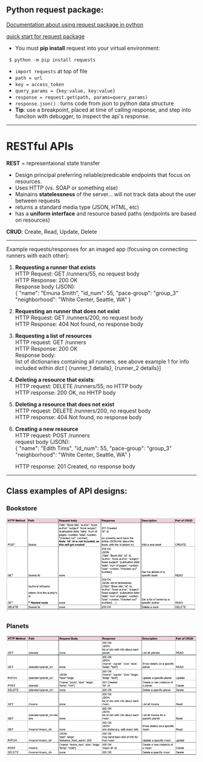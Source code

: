 ## Python request package:
[Documentation about using request package in python](https://docs.python-requests.org/en/master/)    

[quick start for request package](https://docs.python-requests.org/en/master/user/quickstart/)
- You must **pip install** request into your virtual environment:  
```
 $ python -m pip install requests
 ```  
- `import requests` at top of file
- `path = url`
- `key = access_token`
- `query_params = {key:value, key:value}`
- `response = request.get(path, params=query_params)`
- `response.json()` : turns code from json to python data structure
- **Tip**: use a breakpoint, placed at time of calling response, and step into funciton with debugger, to inspect the api's response.
  
---
# RESTful APIs

**REST** = representaional state transfer
- Design principal preferring reliable/predicable endpoints that focus on resources.  
- Uses HTTP (vs. SOAP or something else)
- Mainains **statelessness** of the server... will not track data about the user between requests
- returns a standard media type (JSON, HTML, etc)
- has a **uniform interface** and resource based paths (endpoints are based on resources)
  

**CRUD**: Create, Read, Update, Delete

---
Example requests/responses for an imaged app (focusing on connecting runners with each other):

1. **Requesting a runner that exists**  
HTTP Request: GET /runners/55, no request body  
HTTP Response: 200 OK  
Response body (JSON):  
{
    "name": "Emuna Smith",
    "id_num": 55,
    "pace-group": "group_3"
    "neighborhood": "White Center, Seattle, WA"
}
2. **Requesting an runner that does not exist**  
HTTP Request: GET /runners/200, no request body  
HTTP Response: 404 Not found, no response body

3. **Requesting a list of resources**  
HTTP request: GET /runners  
HTTP Response: 200 OK  
Response body:   
list of dictionaries containing all runners, see above example 1 for info included within dict [ {runner_1 details}, {runner_2 details}]

4. **Deleting a resource that exists**:  
HTTP request: DELETE /runners/55, no HTTP body  
HTTP response: 200 OK, no HHTP body

5. **Deleting a resource that does not exist**  
HTTP request: DELETE /runners/200, no request body  
HTTP response: 404 Not found, no response body

6. **Creating a new resource**  
HTTP request: POST /runners  
request body (JSON):  
{
    "name": "Edith Tims",
    "id_num": 55,
    "pace-group": "group_3"
    "neighborhood": "White Center, Seattle, WA"
}  

    HTTP response: 201 Created, no response body

---
## Class examples of API designs:
### Bookstore
![HTTP response/request table for bookstore](http.request.response.png)
### Planets
![Planets HTTP response/request table](http.request.response.Planets.png)